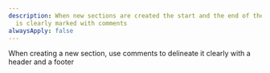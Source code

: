 ```yaml
---
description: When new sections are created the start and the end of the section
  is clearly marked with comments
alwaysApply: false
---
```


When creating a new section, use comments to delineate it clearly with a header and a footer